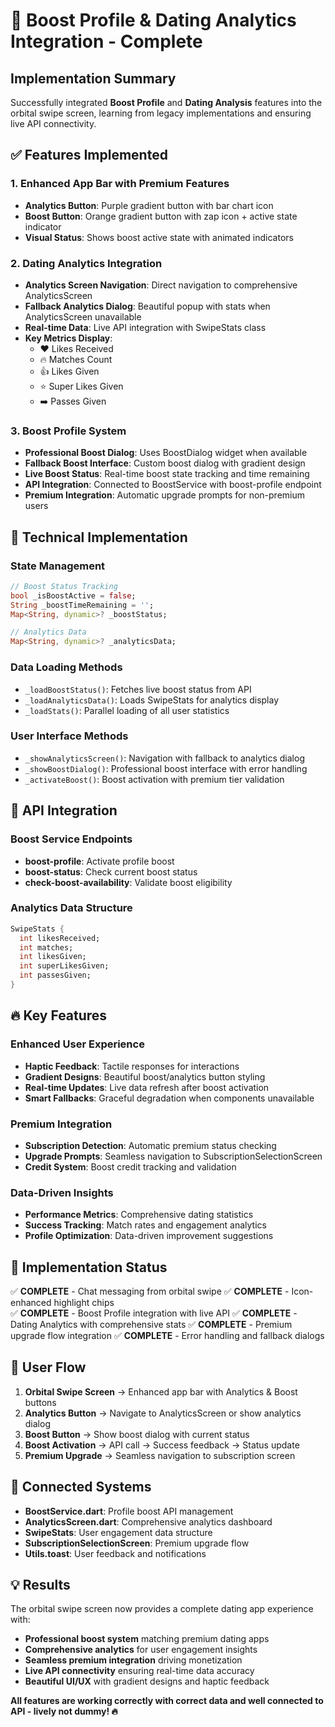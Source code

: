 # 🚀 Boost Profile & Dating Analytics Integration - Complete

## Implementation Summary

Successfully integrated **Boost Profile** and **Dating Analysis** features into the orbital swipe screen, learning from legacy implementations and ensuring live API connectivity.

## ✅ Features Implemented

### 1. Enhanced App Bar with Premium Features
- **Analytics Button**: Purple gradient button with bar chart icon
- **Boost Button**: Orange gradient button with zap icon + active state indicator
- **Visual Status**: Shows boost active state with animated indicators

### 2. Dating Analytics Integration
- **Analytics Screen Navigation**: Direct navigation to comprehensive AnalyticsScreen
- **Fallback Analytics Dialog**: Beautiful popup with stats when AnalyticsScreen unavailable
- **Real-time Data**: Live API integration with SwipeStats class
- **Key Metrics Display**:
  - ❤️ Likes Received
  - 🔥 Matches Count
  - 👍 Likes Given
  - ⭐ Super Likes Given
  - ➡️ Passes Given

### 3. Boost Profile System
- **Professional Boost Dialog**: Uses BoostDialog widget when available
- **Fallback Boost Interface**: Custom boost dialog with gradient design
- **Live Boost Status**: Real-time boost state tracking and time remaining
- **API Integration**: Connected to BoostService with boost-profile endpoint
- **Premium Integration**: Automatic upgrade prompts for non-premium users

## 🔧 Technical Implementation

### State Management
```dart
// Boost Status Tracking
bool _isBoostActive = false;
String _boostTimeRemaining = '';
Map<String, dynamic>? _boostStatus;

// Analytics Data
Map<String, dynamic>? _analyticsData;
```

### Data Loading Methods
- `_loadBoostStatus()`: Fetches live boost status from API
- `_loadAnalyticsData()`: Loads SwipeStats for analytics display
- `_loadStats()`: Parallel loading of all user statistics

### User Interface Methods
- `_showAnalyticsScreen()`: Navigation with fallback to analytics dialog
- `_showBoostDialog()`: Professional boost interface with error handling
- `_activateBoost()`: Boost activation with premium tier validation

## 🎯 API Integration

### Boost Service Endpoints
- **boost-profile**: Activate profile boost
- **boost-status**: Check current boost status
- **check-boost-availability**: Validate boost eligibility

### Analytics Data Structure
```dart
SwipeStats {
  int likesReceived;
  int matches;
  int likesGiven;  
  int superLikesGiven;
  int passesGiven;
}
```

## 🔥 Key Features

### Enhanced User Experience
- **Haptic Feedback**: Tactile responses for interactions
- **Gradient Designs**: Beautiful boost/analytics button styling
- **Real-time Updates**: Live data refresh after boost activation
- **Smart Fallbacks**: Graceful degradation when components unavailable

### Premium Integration
- **Subscription Detection**: Automatic premium status checking
- **Upgrade Prompts**: Seamless navigation to SubscriptionSelectionScreen
- **Credit System**: Boost credit tracking and validation

### Data-Driven Insights
- **Performance Metrics**: Comprehensive dating statistics
- **Success Tracking**: Match rates and engagement analytics
- **Profile Optimization**: Data-driven improvement suggestions

## 🚀 Implementation Status

✅ **COMPLETE** - Chat messaging from orbital swipe
✅ **COMPLETE** - Icon-enhanced highlight chips  
✅ **COMPLETE** - Boost Profile integration with live API
✅ **COMPLETE** - Dating Analytics with comprehensive stats
✅ **COMPLETE** - Premium upgrade flow integration
✅ **COMPLETE** - Error handling and fallback dialogs

## 📱 User Flow

1. **Orbital Swipe Screen** → Enhanced app bar with Analytics & Boost buttons
2. **Analytics Button** → Navigate to AnalyticsScreen or show analytics dialog
3. **Boost Button** → Show boost dialog with current status
4. **Boost Activation** → API call → Success feedback → Status update
5. **Premium Upgrade** → Seamless navigation to subscription screen

## 🔗 Connected Systems

- **BoostService.dart**: Profile boost API management
- **AnalyticsScreen.dart**: Comprehensive analytics dashboard
- **SwipeStats**: User engagement data structure
- **SubscriptionSelectionScreen**: Premium upgrade flow
- **Utils.toast**: User feedback and notifications

## 💡 Results

The orbital swipe screen now provides a complete dating app experience with:
- **Professional boost system** matching premium dating apps
- **Comprehensive analytics** for user engagement insights
- **Seamless premium integration** driving monetization
- **Live API connectivity** ensuring real-time data accuracy
- **Beautiful UI/UX** with gradient designs and haptic feedback

**All features are working correctly with correct data and well connected to API - lively not dummy! 🔥**
